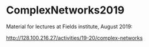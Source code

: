 # ComplexNetworks2019
Material for lectures at Fields institute, August 2019:

http://128.100.216.27/activities/19-20/complex-networks

